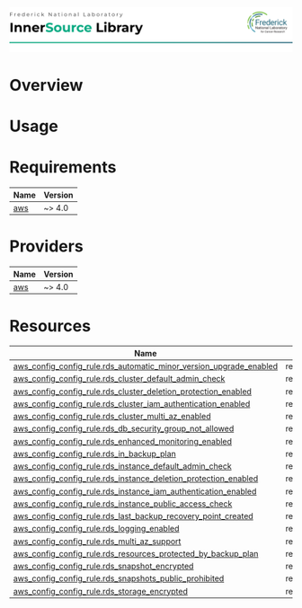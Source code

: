 ![Frederick National Laboratory](./assets/fnl.svg)

# Overview

# Usage 

<!-- BEGIN_TF_DOCS -->
# Requirements

| Name | Version |
|------|---------|
| <a name="requirement_aws"></a> [aws](#requirement\_aws) | ~> 4.0 |

# Providers

| Name | Version |
|------|---------|
| <a name="provider_aws"></a> [aws](#provider\_aws) | ~> 4.0 |

# Resources

| Name | Type |
|------|------|
| [aws_config_config_rule.rds_automatic_minor_version_upgrade_enabled](https://registry.terraform.io/providers/hashicorp/aws/latest/docs/resources/config_config_rule) | resource |
| [aws_config_config_rule.rds_cluster_default_admin_check](https://registry.terraform.io/providers/hashicorp/aws/latest/docs/resources/config_config_rule) | resource |
| [aws_config_config_rule.rds_cluster_deletion_protection_enabled](https://registry.terraform.io/providers/hashicorp/aws/latest/docs/resources/config_config_rule) | resource |
| [aws_config_config_rule.rds_cluster_iam_authentication_enabled](https://registry.terraform.io/providers/hashicorp/aws/latest/docs/resources/config_config_rule) | resource |
| [aws_config_config_rule.rds_cluster_multi_az_enabled](https://registry.terraform.io/providers/hashicorp/aws/latest/docs/resources/config_config_rule) | resource |
| [aws_config_config_rule.rds_db_security_group_not_allowed](https://registry.terraform.io/providers/hashicorp/aws/latest/docs/resources/config_config_rule) | resource |
| [aws_config_config_rule.rds_enhanced_monitoring_enabled](https://registry.terraform.io/providers/hashicorp/aws/latest/docs/resources/config_config_rule) | resource |
| [aws_config_config_rule.rds_in_backup_plan](https://registry.terraform.io/providers/hashicorp/aws/latest/docs/resources/config_config_rule) | resource |
| [aws_config_config_rule.rds_instance_default_admin_check](https://registry.terraform.io/providers/hashicorp/aws/latest/docs/resources/config_config_rule) | resource |
| [aws_config_config_rule.rds_instance_deletion_protection_enabled](https://registry.terraform.io/providers/hashicorp/aws/latest/docs/resources/config_config_rule) | resource |
| [aws_config_config_rule.rds_instance_iam_authentication_enabled](https://registry.terraform.io/providers/hashicorp/aws/latest/docs/resources/config_config_rule) | resource |
| [aws_config_config_rule.rds_instance_public_access_check](https://registry.terraform.io/providers/hashicorp/aws/latest/docs/resources/config_config_rule) | resource |
| [aws_config_config_rule.rds_last_backup_recovery_point_created](https://registry.terraform.io/providers/hashicorp/aws/latest/docs/resources/config_config_rule) | resource |
| [aws_config_config_rule.rds_logging_enabled](https://registry.terraform.io/providers/hashicorp/aws/latest/docs/resources/config_config_rule) | resource |
| [aws_config_config_rule.rds_multi_az_support](https://registry.terraform.io/providers/hashicorp/aws/latest/docs/resources/config_config_rule) | resource |
| [aws_config_config_rule.rds_resources_protected_by_backup_plan](https://registry.terraform.io/providers/hashicorp/aws/latest/docs/resources/config_config_rule) | resource |
| [aws_config_config_rule.rds_snapshot_encrypted](https://registry.terraform.io/providers/hashicorp/aws/latest/docs/resources/config_config_rule) | resource |
| [aws_config_config_rule.rds_snapshots_public_prohibited](https://registry.terraform.io/providers/hashicorp/aws/latest/docs/resources/config_config_rule) | resource |
| [aws_config_config_rule.rds_storage_encrypted](https://registry.terraform.io/providers/hashicorp/aws/latest/docs/resources/config_config_rule) | resource |
<!-- END_TF_DOCS -->